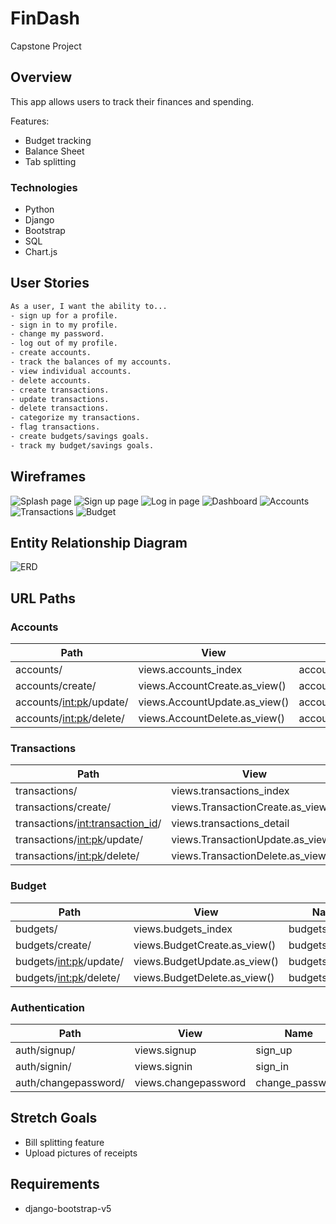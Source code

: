# FinDash

Capstone Project

## Overview

This app allows users to track their finances and spending.

Features:

- Budget tracking
- Balance Sheet
- Tab splitting

### Technologies

- Python
- Django
- Bootstrap
- SQL
- Chart.js

## User Stories

```txt
As a user, I want the ability to...
- sign up for a profile.
- sign in to my profile.
- change my password.
- log out of my profile.
- create accounts.
- track the balances of my accounts.
- view individual accounts.
- delete accounts.
- create transactions.
- update transactions.
- delete transactions.
- categorize my transactions.
- flag transactions.
- create budgets/savings goals.
- track my budget/savings goals.
```

## Wireframes

![Splash page](assets/Wireframes/1.png)
![Sign up page](assets/Wireframes/2.png)
![Log in page](assets/Wireframes/3.png)
![Dashboard](assets/Wireframes/4.png)
![Accounts](assets/Wireframes/5.png)
![Transactions](assets/Wireframes/6.png)
![Budget](assets/Wireframes/7.png)

## Entity Relationship Diagram

![ERD](assets/erd.png)

## URL Paths

### Accounts

| Path                      | View                          | Name            |
|---------------------------|-------------------------------|-----------------|
| accounts/                 | views.accounts_index          | accounts_index  |
| accounts/create/          | views.AccountCreate.as_view() | accounts_create |
| accounts/<int:pk>/update/ | views.AccountUpdate.as_view() | accounts_update |
| accounts/<int:pk>/delete/ | views.AccountDelete.as_view() | accounts_delete |

### Transactions

| Path                               | View                              | Name                |
|------------------------------------|-----------------------------------|---------------------|
| transactions/                      | views.transactions_index          | transactions_index  |
| transactions/create/               | views.TransactionCreate.as_view() | transactions_create |
| transactions/<int:transaction_id>/ | views.transactions_detail         | transactions_show   |
| transactions/<int:pk>/update/      | views.TransactionUpdate.as_view() | transactions_update |
| transactions/<int:pk>/delete/      | views.TransactionDelete.as_view() | transactions_delete |

### Budget

| Path                     | View                         | Name           |
|--------------------------|------------------------------|----------------|
| budgets/                 | views.budgets_index          | budgets_index  |
| budgets/create/          | views.BudgetCreate.as_view() | budgets_create |
| budgets/<int:pk>/update/ | views.BudgetUpdate.as_view() | budgets_update |
| budgets/<int:pk>/delete/ | views.BudgetDelete.as_view() | budgets_delete |

### Authentication

| Path                 | View                 | Name            |
|----------------------|----------------------|-----------------|
| auth/signup/         | views.signup         | sign_up         |
| auth/signin/         | views.signin         | sign_in         |
| auth/changepassword/ | views.changepassword | change_password |

## Stretch Goals

- Bill splitting feature
- Upload pictures of receipts

## Requirements

- django-bootstrap-v5